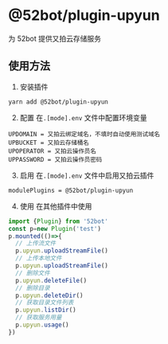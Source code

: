 # @52bot/plugin-upyun
为 52bot 提供又拍云存储服务
## 使用方法
1. 安装插件
```shell
yarn add @52bot/plugin-upyun
```
2. 配置
在`.[mode].env` 文件中配置环境变量
```text
UPDOMAIN = 又拍云绑定域名，不填时自动使用测试域名
UPBUCKET = 又拍云存储桶名
UPOPERATOR = 又拍云操作员名
UPPASSWORD = 又拍云操作员密码
```
3. 启用
在`.[mode].env` 文件中启用又拍云插件
```text
modulePlugins = @52bot/plugin-upyun
```
4. 使用
在其他插件中使用
```javascript
import {Plugin} from '52bot'
const p=new Plugin('test')
p.mounted(()=>{
  // 上传流文件
  p.upyun.uploadStreamFile()
  // 上传本地文件
  p.upyun.uploadStreamFile()
  // 删除文件
  p.upyun.deleteFile()
  // 删除目录
  p.upyun.deleteDir()
  // 获取目录文件列表
  p.upyun.listDir()
  // 获取服务用量
  p.upyun.usage()
})
```

